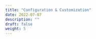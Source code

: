 ```yaml
---
title: "Configuration & Customization"
date: 2022-07-07
description: ""
draft: false
weight: 5
---
```

